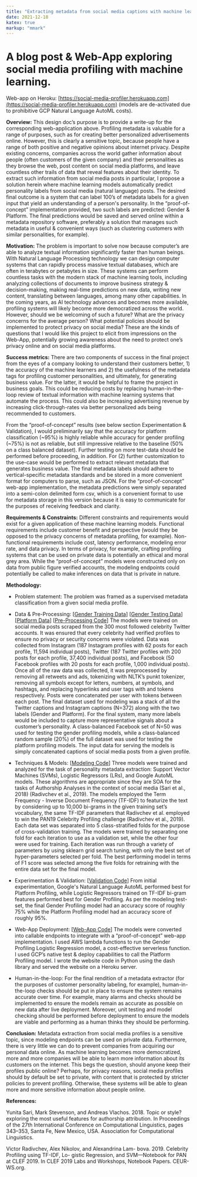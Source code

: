 ```yaml
---
title: "Extracting metadata from social media captions with machine learning."
date: 2021-12-18
katex: true
markup: "mmark"
---
```


# A blog post & Web-App exploring social media profiling with machine learning.

Web-app on Heroku: [https://social-media-profiler.herokuapp.com](https://social-media-profiler.herokuapp.com) (models are de-activated due to prohibitive GCP Natural Language AutoML costs). 

**Overview:** This design doc’s purpose is to provide a write-up for the corresponding web-application above. Profiling metadata is valuable for a range of purposes, such as for creating better personalized advertisements online. However, this is clearly a sensitive topic, because people have a range of both positive and negative opinions about internet privacy. Despite existing concerns, companies across the world gather information about people (often customers of the given company) and their personalities as they browse the web, post content on social media platforms, and leave countless other trails of data that reveal features about their identity. To extract such information from social media posts in particular, I propose a solution herein where machine learning models automatically predict personality labels from social media (natural language) posts. The desired final outcome is a system that can label 100’s of metadata labels for a given input that yield an understanding of a person's personality. In the “proof-of-concept” implementation provided, two such labels are predicted: Gender & Platform. The final predictions would be saved and served online within a metadata repository software, preferably a solution that manages such metadata in useful & convenient ways (such as clustering customers with similar personalities, for example). 

**Motivation:** The problem is important to solve now because computer’s are able to analyze textual information significantly faster than human beings. With Natural Language Processing technology we can design computer systems that can rapidly process massive textual databases, which are often in terabytes or petabytes in size. These systems can perform countless tasks with the modern stack of machine learning tools, including analyzing collections of documents to improve business strategy & decision-making, making real-time predictions on new data, writing new content, translating between languages, among many other capabilities. In the coming years, as AI technology advances and becomes more available, profiling systems will likely become more democratized across the world. However, should we be welcoming of such a future? What are the privacy concerns for the average person? What potential policies should be implemented to protect privacy on social media? These are the kinds of questions that I would like this project to elicit from impressions on the Web-App, potentially growing awareness about the need to protect one’s privacy online and on social media platforms.

**Success metrics:** There are two components of success in the final project from the eyes of a company looking to understand their customers better, 1) the accuracy of the machine learners and 2) the usefulness of the metadata tags for profiling customer personalities, and ultimately, for generating business value. For the latter, it would be helpful to frame the project in business goals. This could be reducing costs by replacing human-in-the-loop review of textual information with machine learning systems that automate the process. This could also be increasing advertising revenue by increasing click-through-rates via better personalized ads being recommended to customers.

From the “proof-of-concept” results (see below section Experimentation & Validation), I would preliminarily say that the accuracy for platform classification (~95%) is highly reliable while accuracy for gender profiling (~75%) is not as reliable, but still impressive relative to the baseline (50% on a class balanced dataset). Further testing on more test-data should be performed before proceeding, in addition. For (2) further customization to the use-case would be performed to extract relevant metadata that generates business value. The final metadata labels should adhere to vertical-specific metadata standards and be stored in a more convenient format for computers to parse, such as JSON. For the “proof-of-concept” web-app implementation, the metadata predictions were simply separated into a semi-colon delimited form csv, which is a convenient format to use for metadata storage in this version because it is easy to communicate for the purposes of receiving feedback and clarity.

**Requirements & Constraints:** Different constraints and requirements would exist for a given application of these machine learning models. Functional requirements include customer benefit and perspective (would they be opposed to the privacy concerns of metadata profiling, for example). Non-functional requirements include cost, latency performance, modeling error rate, and data privacy. In terms of privacy, for example, crafting profiling systems that can be used on private data is potentially an ethical and moral grey area. While the “proof-of-concept” models were constructed only on data from public figure verified accounts, the modeling endpoints could potentially be called to make inferences on data that is private in nature.

**Methodology:** 

* Problem statement: The problem was framed as a supervised metadata classification from a given social media profile. 

* Data & Pre-Processing: [[Gender Training Data](https://github.com/daniel-furman/social-media-nlp-app/blob/main/modeling/100-100%20Mix%20Training%20With%20Folds.csv)] [[Gender Testing Data](https://github.com/daniel-furman/social-media-nlp-app/blob/main/modeling/facebook_complete.csv)] [[Platform Data](https://github.com/daniel-furman/social-media-nlp-app/blob/main/modeling/GCP-100-100%20Training%20Platform.csv)] [[Pre-Processing Code](https://github.com/daniel-furman/social-media-nlp-app/blob/main/modeling/Text%20Pre-Processing%20Twitter%20200%20.ipynb)] The models were trained on social media posts scraped from the 300 most followed celebrity Twitter accounts. It was ensured that every celebrity had verified profiles to ensure no privacy or security concerns were violated. Data was collected from Instagram (187 Instagram profiles with 62 posts for each profile, 11,594 individual posts), Twitter (187 Twitter profiles with 200 posts for each profile, 37,400 individual posts), and Facebook (50 Facebook profiles with 20 posts for each profile, 1,000 individual posts). Once all of the raw data was collected, it was preprocessed by removing all retweets and ads, tokenizing with NLTK’s punkt tokenizer, removing all symbols except for letters, numbers, at symbols, and hashtags, and replacing hyperlinks and user tags with <url> and <user> tokens respectively. Posts were concatenated per user with <sep> tokens between each post. The final dataset used for modeling was a stack of all the Twitter captions and Instagram captions (N=372) along with the two labels (Gender and Platform). For the final system, many more labels would be included to capture more representative signals about a customer’s personality. A class-balanced Facebook set of N=50 was used for testing the gender profiling models, while a class-balanced random sample (20%) of the full dataset was used for testing the platform profiling models. The input data for serving the models is simply concatenated captions of social media posts from a given profile.
  
* Techniques & Models: [[Modeling Code](https://github.com/daniel-furman/social-media-nlp-app/blob/main/modeling/Shallow%20Learning%20tf-idf%20Modeling.ipynb)] Three models were trained and analyzed for the task of personality metadata extraction: Support Vector Machines (SVMs), Logistic Regressors (LRs), and Google AutoML models. These algorithms are appropriate since they are SOA for the tasks of Authorship Analyses in the context of social media (Sari et al., 2018) (Radivchev et al., 2019). The models employed the Term Frequency - Inverse Document Frequency (TF-IDF) to featurize the text by considering up to 10,000 bi-grams in the given training set’s vocabulary, the same TF-IDF parameters that Radivchev et al. employed to win the PAN19 Celebrity Profiling challenge (Radivchev et al., 2019). Each data set was separated into 5 class-stratified folds for the purpose of cross-validation training. The models were trained by separating one fold for each iteration to use as a validation set, while the other four were used for training. Each iteration was run through a variety of parameters by using sklearn grid search tuning, with only the best set of hyper-parameters selected per fold. The best performing model in terms of F1 score was selected among the five folds for retraining with the entire data set for the final model. 

* Experimentation & Validation: [[Validation Code](https://github.com/daniel-furman/social-media-nlp-app/blob/main/modeling/FB%20Test.ipynb)] From initial experimentation, Google's Natural Language AutoML performed best for Platform Profiling, while Logistic Regressors trained on TF-IDF bi-gram features performed best for Gender Profiling. As per the modeling test-set, the final Gender Profiling model had an accuracy score of roughly 75% while the Platform Profiling model had an accuracy score of roughly 95%.
  
* Web-App Deployment: [[Web-App Code](https://github.com/daniel-furman/social-media-nlp-app/blob/main/app.py)] The models were converted into callable endpoints to integrate with a “proof-of-concept” web-app implementation. I used AWS lambda functions to run the Gender Profiling Logistic Regression model, a cost-effective serverless function. I used GCP’s native test & deploy capabilities to call the Platform Profiling model. I wrote the website code in Python using the dash library and served the website on a Heroku server. 
  
* Human-in-the-loop: For the final rendition of a metadata extractor (for the purposes of customer personality labeling, for example), human-in-the-loop checks should be put in place to ensure the system remains accurate over time. For example, many alarms and checks should be implemented to ensure the models remain as accurate as possible on new data after live deployment. Moreover, unit testing and model checking should be performed before deployment to ensure the models are viable and performing as a human thinks they should be performing. 
  
**Conclusion:** Metadata extraction from social media profiles is a sensitive topic, since modeling endpoints can be used on private data. Furthermore, there is very little we can do to prevent companies from acquiring our personal data online. As machine learning becomes more democratized, more and more companies will be able to learn more information about its customers on the internet. This begs the question, should anyone keep their profiles public online? Perhaps, for privacy reasons, social media profiles should by default be set to private, with content that is protected by stricter policies to prevent profiling. Otherwise, these systems will be able to glean more and more sensitive information about people online.
  
**References:**
  
Yunita Sari, Mark Stevenson, and Andreas Vlachos. 2018. Topic or style? exploring the most useful features for authorship attribution. In Proceedings of the 27th International Conference on Computational Linguistics, pages 343–353, Santa Fe, New Mexico, USA. Association for Computational Linguistics.
  
Victor Radivchev, Alex Nikolov, and Alexandrina Lam- bova. 2019. Celebrity Profiling using TF-IDF, Lo- gistic Regression, and SVM—Notebook for PAN at CLEF 2019. In CLEF 2019 Labs and Workshops, Notebook Papers. CEUR-WS.org.

